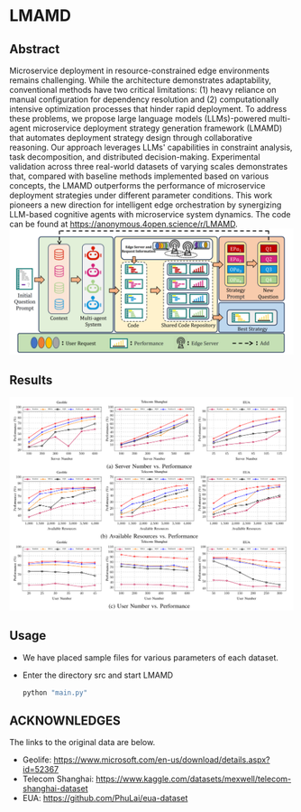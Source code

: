 # LMAMD
## Abstract
Microservice deployment in resource-constrained edge environments remains challenging. While the architecture demonstrates adaptability, conventional methods have two critical limitations: (1) heavy reliance on manual configuration for dependency resolution and (2) computationally intensive optimization processes that hinder rapid deployment. To address these problems, we propose large language models (LLMs)-powered multi-agent microservice deployment strategy generation framework (LMAMD) that automates deployment strategy design through collaborative reasoning. Our approach leverages LLMs' capabilities in constraint analysis, task decomposition, and distributed decision-making. Experimental validation across three real-world datasets of varying scales demonstrates that, compared with baseline methods implemented based on various concepts, the LMAMD outperforms the performance of microservice deployment strategies under different parameter conditions. This work pioneers a new direction for intelligent edge orchestration by synergizing LLM-based cognitive agents with microservice system dynamics. The code can be found at https://anonymous.4open.science/r/LMAMD.
![image](figures/Framework.jpg)

## Results
![image](figures/performance.png)

## Usage
- We have placed sample files for various parameters of each dataset.

- Enter the directory src and start LMAMD
  ```bash
  python "main.py"
  ```
## ACKNOWNLEDGES
The links to the original data are below.
<span id="citation-1"></span>
- Geolife: https://www.microsoft.com/en-us/download/details.aspx?id=52367
- Telecom Shanghai: https://www.kaggle.com/datasets/mexwell/telecom-shanghai-dataset
- EUA: https://github.com/PhuLai/eua-dataset 


